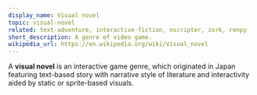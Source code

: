 ```yaml
---
display_name: Visual novel
topic: visual-novel
related: text-adventure, interactive-fiction, nscripter, zork, renpy
short_description: A genre of video game.
wikipedia_url: https://en.wikipedia.org/wiki/Visual_novel
---
```

A **visual novel** is an interactive game genre, which originated in Japan featuring text-based story with narrative style of literature and interactivity aided by static or sprite-based visuals.
